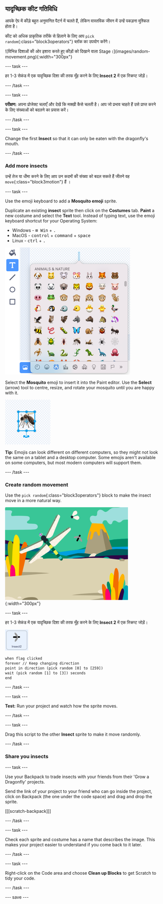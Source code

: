 ## यादृच्छिक कीट गतिविधि

<div style="display: flex; flex-wrap: wrap">
<div style="flex-basis: 200px; flex-grow: 1; margin-right: 15px;">
आपके ऐप में कीड़े बहुत अनुमानित पैटर्न में चलते हैं, लेकिन वास्तविक जीवन में उन्हें पकड़ना मुश्किल होता है। 

कीट को अधिक प्राकृतिक तरीके से हिलाने के लिए आप `pick random`{:class="block3operators"} ब्लॉक का उपयोग करेंगे।
</div>
<div>
![विभिन्न दिशाओं की ओर इशारा करते हुए कीड़ों को दिखाने वाला Stage।](images/random-movement.png){:width="300px"}
</div>
</div>

--- task ---

हर 1-3 सेकंड में एक यादृच्छिक दिशा की तरफ मूँह करने के लिए **Insect 2** में एक स्क्रिप्ट जोड़ें।

--- /task ---

--- task ---

**परीक्षण:** अपना प्रोजेक्ट चलाएँ और देखें कि मक्खी कैसे चलती है। आप जो प्रभाव चाहते हैं उसे प्राप्त करने के लिए संख्याओं को बदलने का प्रयास करें।

--- /task ---

--- task ---

Change the first **Insect** so that it can only be eaten with the dragonfly's mouth.

--- /task ---

### Add more insects

उन्हें तेज या धीमा करने के लिए आप उन कदमों की संख्या को बदल सकते हैं जीतने वह `move`{:class="block3motion"} हैं ।

--- task ---

Use the emoji keyboard to add a **Mosquito emoji** sprite.

Duplicate an existing **insect** sprite then click on the **Costumes** tab. **Paint** a new costume and select the **Text** tool. Instead of typing text, use the emoji keyboard shortcut for your Operating System:

- Windows - <kbd>⊞ Win</kbd> + <kbd>.</kbd>
- MacOS - <kbd>control</kbd> + <kbd>command</kbd> + <kbd>space</kbd>
- Linux - <kbd>ctrl</kbd> + <kbd>.</kbd>

![The popup emoji keyboard with the 'animals and nature' category selected.](images/emoji-keyboard.png)

Select the **Mosquito** emoji to insert it into the Paint editor. Use the **Select** (arrow) tool to centre, resize, and rotate your mosquito until you are happy with it.

![The mosquito emoji in the paint editor.](images/emoji-mosquito.png)

**Tip:** Emojis can look different on different computers, so they might not look the same on a tablet and a desktop computer. Some emojis aren't available on some computers, but most modern computers will support them.

--- /task ---

### Create random movement

Use the `pick random`{:class="block3operators"} block to make the insect move in a more natural way.

![Stage showing insects pointing in different directions.](images/random-movement.png){:width="300px"}

--- task ---

हर 1-3 सेकंड में एक यादृच्छिक दिशा की तरफ मूँह करने के लिए **Insect 2** में एक स्क्रिप्ट जोड़ें।

![](images/insect2-icon.png)

```blocks3
when flag clicked
forever // Keep changing direction
point in direction (pick random [0] to [259])
wait (pick random [1] to [3]) seconds
end
```

--- /task ---

--- task ---

**Test:** Run your project and watch how the sprite moves.

--- /task ---

--- task ---

Drag this script to the other **Insect** sprite to make it move randomly.

--- /task ---

### Share you insects

--- task ---

Use your Backpack to trade insects with your friends from their 'Grow a Dragonfly' projects.

Send the link of your project to your friend who can go inside the project, click on Backpack (the one under the code space) and drag and drop the sprite.

[[[scratch-backpack]]]

--- /task ---

--- task ---

Check each sprite and costume has a name that describes the image. This makes your project easier to understand if you come back to it later.

--- /task ---

--- task ---

Right-click on the Code area and choose **Clean up Blocks** to get Scratch to tidy your code.

--- /task ---

--- save ---
